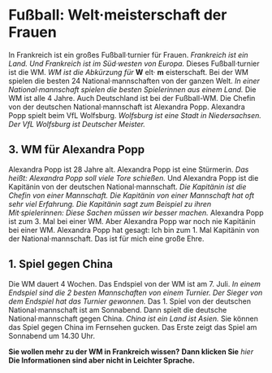 # Fußball: Welt·meisterschaft der Frauen

In Frankreich ist ein großes Fußball·turnier für Frauen. 
*Frankreich ist ein Land.* 
*Und Frankreich ist im Süd·westen von Europa.* Dieses Fußball·turnier ist die WM. 
*WM ist die Abkürzung für* **W** elt· **m** eisterschaft. Bei der WM spielen die besten 24 National·mannschaften von der ganzen Welt. 
*In einer National·mannschaft spielen die besten Spielerinnen aus einem Land.* Die WM ist alle 4 Jahre. Auch Deutschland ist bei der Fußball-WM. Die Chefin von der deutschen National·mannschaft ist Alexandra Popp. Alexandra Popp spielt beim VfL Wolfsburg. 
*Wolfsburg ist eine Stadt in Niedersachsen.* 
*Der VfL Wolfsburg ist Deutscher Meister.* 

## 3. WM für Alexandra Popp
Alexandra Popp ist 28 Jahre alt. Alexandra Popp ist eine Stürmerin. *Das heißt:* 
*Alexandra Popp soll viele Tore schießen.* Und Alexandra Popp ist die Kapitänin von der deutschen National·mannschaft. 
*Die Kapitänin ist die Chefin von einer Mannschaft.* 
*Die Kapitänin von einer Mannschaft hat oft sehr viel Erfahrung.* 
*Die Kapitänin sagt zum Beispiel zu ihren Mit·spielerinnen:* 
*Diese Sachen müssen wir besser machen.* Alexandra Popp ist zum 3. Mal bei einer WM. Aber Alexandra Popp war noch nie Kapitänin bei einer WM. Alexandra Popp hat gesagt: Ich bin zum 1. Mal Kapitänin von der National·mannschaft. Das ist für mich eine große Ehre. 

## 1. Spiel gegen China
Die WM dauert 4 Wochen. Das Endspiel von der WM ist am 7. Juli. 
*In einem Endspiel sind die 2 besten Mannschaften von einem Turnier.* 
*Der Sieger von dem Endspiel hat das Turnier gewonnen.* Das 1. Spiel von der deutschen National·mannschaft ist am Sonnabend. Dann spielt die deutsche National·mannschaft gegen China. 
*China ist ein Land ist Asien.* 
Sie können das Spiel gegen China im Fernsehen gucken. Das Erste zeigt das Spiel am Sonnabend um 14.30 Uhr. 

**Sie wollen mehr zu der WM in Frankreich wissen?** 
**Dann klicken Sie** *hier* 
**Die Informationen sind aber nicht in Leichter Sprache.** 

